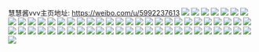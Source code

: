 慧慧酱vvv主页地址: https://weibo.com/u/5992237613 
![](https://wx4.sinaimg.cn/mw2000/006xwOJLly1h9cxc05ygij30u0190dlb.jpg) 
![](https://wx4.sinaimg.cn/mw2000/006xwOJLly1h9cxc0jnswj31340v0te1.jpg) 
![](https://wx4.sinaimg.cn/mw2000/006xwOJLly1h9cxbzse7dj30u0190wit.jpg) 
![](https://wx4.sinaimg.cn/mw2000/006xwOJLly1h8xosq6ur5j30u00y6qad.jpg) 
![](https://wx4.sinaimg.cn/mw2000/006xwOJLly1h8xosqdqyej30u00u0108.jpg) 
![](https://wx4.sinaimg.cn/mw2000/006xwOJLly1h8xosqkfgsj30vn0u0adn.jpg) 
![](https://wx4.sinaimg.cn/mw2000/006xwOJLly1h8t9d1x34tj30u00udgpb.jpg) 
![](https://wx4.sinaimg.cn/mw2000/006xwOJLly1h8fcnwolqoj32c02c0npe.jpg) 
![](https://wx4.sinaimg.cn/mw2000/006xwOJLly1h8fcnzmanbj3280280x6q.jpg) 
![](https://wx4.sinaimg.cn/mw2000/006xwOJLly1h6jy76sdt5j31w01w0b29.jpg) 
![](https://wx4.sinaimg.cn/mw2000/006xwOJLly1h6jy788j6cj31w01w0qv5.jpg) 
![](https://wx4.sinaimg.cn/mw2000/006xwOJLly1h6jy7s49bcj31w02inkjn.jpg) 
![](https://wx4.sinaimg.cn/mw2000/006xwOJLly1h6jy8mmi2hj31w0202qmz.jpg) 
![](https://wx4.sinaimg.cn/mw2000/006xwOJLly1h6jyalje37j31w01w07o6.jpg) 
![](https://wx4.sinaimg.cn/mw2000/006xwOJLly1h6jy90ru9mj30wi13vwgv.jpg) 
![](https://wx4.sinaimg.cn/mw2000/006xwOJLly1h68piw6ogdj30u00u0dnw.jpg) 
![](https://wx4.sinaimg.cn/mw2000/006xwOJLly1h68pil7bkpj30u00krmzp.jpg) 
![](https://wx4.sinaimg.cn/mw2000/006xwOJLly1h68pilknfij31400u0jwc.jpg) 
![](https://wx4.sinaimg.cn/mw2000/006xwOJLly1h60x4b980sj30u00u076t.jpg) 
![](https://wx4.sinaimg.cn/mw2000/006xwOJLly1h5r3m7y2bzj30qf0u2ah0.jpg) 
![](https://wx4.sinaimg.cn/mw2000/006xwOJLly1h5hlftiyqej30u00u0adr.jpg) 
![](https://wx4.sinaimg.cn/mw2000/006xwOJLly1h50c407uchj31nv1nv7rm.jpg) 
![](https://wx4.sinaimg.cn/mw2000/006xwOJLly1h4r78i5po0j32c03407wm.jpg) 
![](https://wx4.sinaimg.cn/mw2000/006xwOJLly1h4r78kk627j31rb1vzkjl.jpg) 
![](https://wx4.sinaimg.cn/mw2000/006xwOJLly1h4r78w6lu5j31w0202qv7.jpg) 
![](https://wx4.sinaimg.cn/mw2000/006xwOJLly1h4r78jhkxoj32c0340x6q.jpg) 
![](https://wx4.sinaimg.cn/mw2000/006xwOJLly1h3ktzketikj30u00xwgyo.jpg) 
![](https://wx4.sinaimg.cn/mw2000/006xwOJLly1h2894b6g1ej30t30y4tfj.jpg) 
![](https://wx4.sinaimg.cn/mw2000/006xwOJLly1gwlzjehpmoj31w01w0kjm.jpg) 
![](https://wx4.sinaimg.cn/mw2000/006xwOJLly1guvf2z5zgrj60u00v4wid02.jpg) 
![](https://wx4.sinaimg.cn/mw2000/006xwOJLly1guros67wz7j60u01107a102.jpg) 
![](https://wx4.sinaimg.cn/mw2000/006xwOJLly1guohw6l8auj61w01w01ky02.jpg) 
![](https://wx4.sinaimg.cn/mw2000/006xwOJLly1gnlw4y70fqj31w01w0npd.jpg) 
![](https://wx4.sinaimg.cn/mw2000/006xwOJLly1gkrs1hz08zj30u010ogrx.jpg) 
![](https://wx4.sinaimg.cn/mw2000/006xwOJLly1gjqzp0muxkj31w01w0npd.jpg) 
![](https://wx4.sinaimg.cn/mw2000/006xwOJLly1gitiy2ivs8j30u00u0e1q.jpg) 
![](https://wx4.sinaimg.cn/mw2000/006xwOJLly1gi9sxzqme5j30u00u0hdt.jpg) 
![](https://wx4.sinaimg.cn/mw2000/006xwOJLly1gfg71mz6dcj30u00u0gqu.jpg) 
![](https://wx4.sinaimg.cn/mw2000/006xwOJLly1gf2d8hmqs8j31sc1scnpd.jpg) 
![](https://wx4.sinaimg.cn/mw2000/006xwOJLly1gbxvde0d3nj31sc1sckjl.jpg) 
![](https://wx4.sinaimg.cn/mw2000/006xwOJLly1gaosqf5h9kj30u00u0aec.jpg) 
![](https://wx4.sinaimg.cn/mw2000/006xwOJLly1g6xicqb6q0j30t008c765.jpg) 
![](https://wx4.sinaimg.cn/mw2000/006xwOJLly1g38l3tos4jj31400u0wog.jpg) 
![](https://wx4.sinaimg.cn/mw2000/006xwOJLly1g24lbrwziwj30hs0h040x.jpg) 
![](https://wx4.sinaimg.cn/mw2000/006xwOJLly1g1cnlqx34zj30u00u0jvu.jpg) 
![](https://wx4.sinaimg.cn/mw2000/006xwOJLly1g0u3nvjhejj30s80qo0yd.jpg) 
![](https://wx4.sinaimg.cn/mw2000/006xwOJLly1fxjy8dixnuj30qo0vn13f.jpg) 
![](https://wx4.sinaimg.cn/mw2000/006xwOJLly1fx1hl40wryj30m80m8mz3.jpg) 
![](https://wx4.sinaimg.cn/mw2000/006xwOJLly1fwztwz275cj30u010gdo6.jpg) 
![](https://wx4.sinaimg.cn/mw2000/006xwOJLly1fwd6o1ik7lj30tx0jstjg.jpg) 
![](https://wx4.sinaimg.cn/mw2000/006xwOJLly1fv6ei5f0xsj32c02c0x6q.jpg) 
![](https://wx4.sinaimg.cn/mw2000/006xwOJLly1fsok6jwa1xj30qo0zktfd.jpg) 
![](https://wx4.sinaimg.cn/mw2000/006xwOJLly1fsj4dcj5qvj31r0340awp.jpg) 
![](https://wx4.sinaimg.cn/mw2000/006xwOJLly1fsaqvmxvz0j31dc0rsgs8.jpg) 
![](https://wx4.sinaimg.cn/mw2000/006xwOJLly1fsaceuyv0lj30qo0qo0yg.jpg) 
![](https://wx4.sinaimg.cn/mw2000/006xwOJLly1fs8pxtuy9gj30mw0aigqg.jpg) 
![](https://wx4.sinaimg.cn/mw2000/006xwOJLly1fpn2d2p36rj30fo0foaa8.jpg) 
![](https://wx4.sinaimg.cn/mw2000/006xwOJLly1fp2b6a68i7j30j60moq4t.jpg) 

